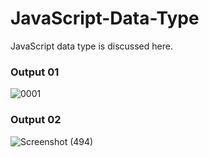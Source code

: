 # JavaScript-Data-Type
JavaScript data type is discussed here.


### Output 01
![0001](https://user-images.githubusercontent.com/78216965/171818963-3d1c1a1b-87c3-4840-9bd3-3afcc335a7a5.png)

### Output 02
![Screenshot (494)](https://user-images.githubusercontent.com/78216965/171818981-2f44b5a8-546d-478b-bd3f-2ab379622b6b.png)
